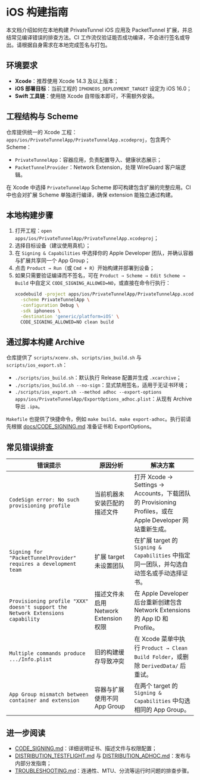 # iOS 构建指南

本文档介绍如何在本地构建 PrivateTunnel iOS 应用及 PacketTunnel 扩展，并总结常见编译错误的排查方法。CI 工作流仅验证能否成功编译，不会进行签名或导出。请根据自身需求在本地完成签名与打包。

## 环境要求

- **Xcode**：推荐使用 Xcode 14.3 及以上版本；
- **iOS 部署目标**：当前工程的 `IPHONEOS_DEPLOYMENT_TARGET` 设定为 iOS 16.0；
- **Swift 工具链**：使用随 Xcode 自带版本即可，不需额外安装。

## 工程结构与 Scheme

仓库提供统一的 Xcode 工程：`apps/ios/PrivateTunnelApp/PrivateTunnelApp.xcodeproj`，包含两个 Scheme：

- `PrivateTunnelApp`：容器应用，负责配置导入、健康状态展示；
- `PacketTunnelProvider`：Network Extension，处理 WireGuard 客户端逻辑。

在 Xcode 中选择 `PrivateTunnelApp` Scheme 即可构建包含扩展的完整应用。CI 中也会对扩展 Scheme 单独进行编译，确保 extension 能独立通过构建。

## 本地构建步骤

1. 打开工程：`open apps/ios/PrivateTunnelApp/PrivateTunnelApp.xcodeproj`；
2. 选择目标设备（建议使用真机）；
3. 在 `Signing & Capabilities` 中选择你的 Apple Developer 团队，并确认容器与扩展共享同一个 App Group；
4. 点击 `Product → Run`（或 `Cmd + R`）开始构建并部署到设备；
5. 如果只需要验证编译而不签名，可在 `Product → Scheme → Edit Scheme → Build` 中自定义 `CODE_SIGNING_ALLOWED=NO`，或直接在命令行执行：
   ```bash
   xcodebuild -project apps/ios/PrivateTunnelApp/PrivateTunnelApp.xcodeproj \
     -scheme PrivateTunnelApp \
     -configuration Debug \
     -sdk iphoneos \
     -destination 'generic/platform=iOS' \
     CODE_SIGNING_ALLOWED=NO clean build
   ```

## 通过脚本构建 Archive

仓库提供了 `scripts/xcenv.sh`、`scripts/ios_build.sh` 与 `scripts/ios_export.sh`：

- `./scripts/ios_build.sh`：默认执行 Release 配置并生成 `.xcarchive`；
- `./scripts/ios_build.sh --no-sign`：显式禁用签名，适用于无证书环境；
- `./scripts/ios_export.sh --method adhoc --export-options apps/ios/PrivateTunnelApp/ExportOptions_adhoc.plist`：从现有 Archive 导出 `.ipa`。

`Makefile` 也提供了快捷命令，例如 `make build`、`make export-adhoc`。执行前请先根据 [docs/CODE_SIGNING.md](CODE_SIGNING.md) 准备证书和 ExportOptions。

## 常见错误排查

| 错误提示 | 原因分析 | 解决方案 |
| --- | --- | --- |
| `CodeSign error: No such provisioning profile` | 当前机器未安装匹配的描述文件 | 打开 Xcode → Settings → Accounts，下载团队的 Provisioning Profiles，或在 Apple Developer 网站重新生成。|
| `Signing for "PacketTunnelProvider" requires a development team` | 扩展 target 未设置团队 | 在扩展 target 的 `Signing & Capabilities` 中指定同一团队，并勾选自动签名或手动选择证书。|
| `Provisioning profile "XXX" doesn't support the Network Extensions capability` | 描述文件未启用 Network Extension 权限 | 在 Apple Developer 后台重新创建包含 Network Extensions 的 App ID 和 Profile。|
| `Multiple commands produce .../Info.plist` | 旧的构建缓存导致冲突 | 在 Xcode 菜单中执行 `Product → Clean Build Folder`，或删除 `DerivedData/` 后重试。|
| `App Group mismatch between container and extension` | 容器与扩展使用不同 App Group | 在两个 target 的 `Signing & Capabilities` 中勾选相同的 App Group。|

## 进一步阅读

- [CODE_SIGNING.md](CODE_SIGNING.md)：详细说明证书、描述文件与权限配置；
- [DISTRIBUTION_TESTFLIGHT.md](DISTRIBUTION_TESTFLIGHT.md) 与 [DISTRIBUTION_ADHOC.md](DISTRIBUTION_ADHOC.md)：发布与内部分发指南；
- [TROUBLESHOOTING.md](TROUBLESHOOTING.md)：连通性、MTU、分流等运行时问题的排查步骤。
